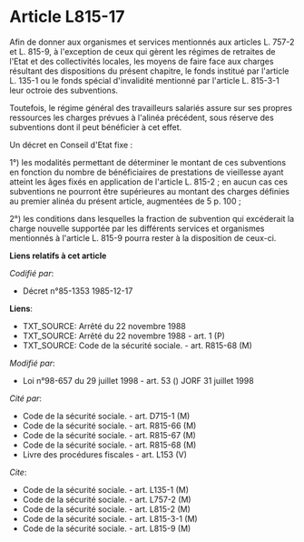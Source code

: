 # Article L815-17

Afin de donner aux organismes et services mentionnés aux articles L. 757-2 et L. 815-9, à l'exception de ceux qui gèrent les
régimes de retraites de l'Etat et des collectivités locales, les moyens de faire face aux charges résultant des dispositions
du présent chapitre, le fonds institué par l'article L. 135-1 ou le fonds spécial d'invalidité mentionné par l'article L.
815-3-1 leur octroie des subventions. 

Toutefois, le régime général des travailleurs salariés assure sur ses propres ressources les charges prévues à l'alinéa
précédent, sous réserve des subventions dont il peut bénéficier à cet effet. 

Un décret en Conseil d'Etat fixe : 

1°) les modalités permettant de déterminer le montant de ces subventions en fonction du nombre de bénéficiaires de
prestations de vieillesse ayant atteint les âges fixés en application de l'article L. 815-2 ; en aucun cas ces subventions ne
pourront être supérieures au montant des charges définies au premier alinéa du présent article, augmentées de 5 p. 100     ; 

2°) les conditions dans lesquelles la fraction de subvention qui excéderait la charge nouvelle supportée par les différents
services et organismes mentionnés à l'article L. 815-9 pourra rester à la disposition de ceux-ci.

**Liens relatifs à cet article**

_Codifié par_:

  - Décret n°85-1353 1985-12-17

**Liens**:

  - TXT_SOURCE: Arrêté du 22 novembre 1988
  - TXT_SOURCE: Arrêté du 22 novembre 1988 - art. 1 (P)
  - TXT_SOURCE: Code de la sécurité sociale. - art. R815-68 (M)

_Modifié par_:

  - Loi n°98-657 du 29 juillet 1998 - art. 53 () JORF 31 juillet 1998

_Cité par_:

  - Code de la sécurité sociale. - art. D715-1 (M)
  - Code de la sécurité sociale. - art. R815-66 (M)
  - Code de la sécurité sociale. - art. R815-67 (M)
  - Code de la sécurité sociale. - art. R815-68 (M)
  - Livre des procédures fiscales - art. L153 (V)

_Cite_:

  - Code de la sécurité sociale. - art. L135-1 (M)
  - Code de la sécurité sociale. - art. L757-2 (M)
  - Code de la sécurité sociale. - art. L815-2 (M)
  - Code de la sécurité sociale. - art. L815-3-1 (M)
  - Code de la sécurité sociale. - art. L815-9 (M)
